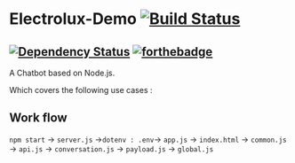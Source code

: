 # Electrolux-Demo [![Build Status](https://travis-ci.org/bassdeveloper/Electrolux-Demo.svg?branch=master)](https://travis-ci.org/bassdeveloper/Electrolux-Demo)

## [![Dependency Status](https://www.versioneye.com/user/projects/588b0ac21618a700379d2b4f/badge.svg?style=flat-square)](https://www.versioneye.com/user/projects/588b0ac21618a700379d2b4f) [![forthebadge](http://forthebadge.com/images/badges/built-by-developers.svg)](http://forthebadge.com)
A Chatbot based on Node.js.



Which covers the following use cases :


## Work flow
`npm start` → `server.js` →`dotenv : .env`→ `app.js` → `index.html` → `common.js` → `api.js` → `conversation.js` → `payload.js` → `global.js` 
